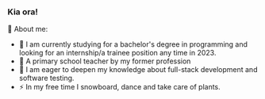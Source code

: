 ### Kia ora!

<!--
**LeijaSa/LeijaSa** is a ✨ _special_ ✨ repository because its `README.md` (this file) appears on your GitHub profile.

Here are some ideas to get you started:

- 🔭 I’m currently working on ...
- 🌱 I’m currently learning ...
- :school: I’m looking to collaborate on ...
- 🤔 I’m looking for help with ...
- 💬 Ask me about ...
- 📫 How to reach me: ...
- 😄 Pronouns: ...
- ⚡ Fun fact: ...
-->
:woman: About me:

- 🔭 I am currently studying for a bachelor's degree in programming and looking for an internship/a trainee position any time in 2023.
- :school: A primary school teacher by my former profession
- 🌱 I am eager to deepen my knowledge about full-stack development and software testing.
- ⚡ In my free time I snowboard, dance and take care of plants.
